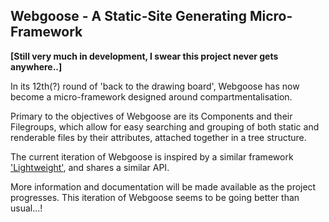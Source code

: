 ## Webgoose - A Static-Site Generating Micro-Framework

**[Still very much in development, I swear this project never gets anywhere..]**

In its 12th(?) round of 'back to the drawing board', Webgoose has now become a micro-framework designed around compartmentalisation.

Primary to the objectives of Webgoose are its Components and their Filegroups, which allow for easy searching and grouping of both static and renderable files by their attributes, attached together in a tree structure.

The current iteration of Webgoose is inspired by a similar framework ['Lightweight'](https://github.com/mdrachuk/lightweight), and shares a similar API.

More information and documentation will be made available as the project progresses. This iteration of Webgoose seems to be going better than usual...!